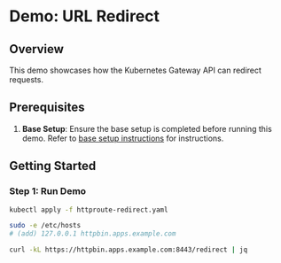 # Demo: URL Redirect

## Overview

This demo showcases how the Kubernetes Gateway API can redirect requests.

## Prerequisites

1. **Base Setup**: Ensure the base setup is completed before running this demo. Refer to [base setup
   instructions](../../../README.md) for instructions.

## Getting Started

### Step 1: Run Demo

```bash
kubectl apply -f httproute-redirect.yaml

sudo -e /etc/hosts
# (add) 127.0.0.1 httpbin.apps.example.com

curl -kL https://httpbin.apps.example.com:8443/redirect | jq
```
